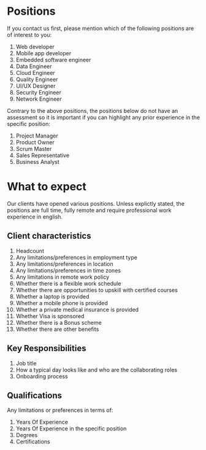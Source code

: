# Positions

If you contact us first, please mention which of the following positions are of interest to you:

1. Web developer
1. Mobile app developer
1. Embedded software engineer
1. Data Engineer
1. Cloud Engineer
1. Quality Engineer
1. UI/UX Designer
1. Security Engineer
1. Network Engineer

Contrary to the above positions, the positions below do not have an assessment so it is important if you can highlight any prior experience in the specific position:

1. Project Manager
1. Product Owner
1. Scrum Master
1. Sales Representative
1. Business Analyst

# What to expect

Our clients have opened various positions. Unless explictly stated, the positions are full time, fully remote and require professional work experience in english.

## Client characteristics

1. Headcount
1. Any limitations/preferences in employment type
1. Any limitations/preferences in location
1. Any limitations/preferences in time zones
1. Any limitations in remote work policy
1. Whether there is a flexible work schedule
1. Whether there are opportunities to upskill with certified courses
1. Whether a laptop is provided
1. Whether a mobile phone is provided
1. Whether a private medical insurance is provided
1. Whether Visa is sponsored
1. Whether there is a Bonus scheme
1. Whether there are other benefits

## Key Responsibilities

1. Job title
1. How a typical day looks like and who are the collaborating roles
1. Onboarding process

## Qualifications

Any limitations or preferences in terms of:

1. Years Of Experience
1. Years Of Experience in the specific position
1. Degrees
1. Certifications
